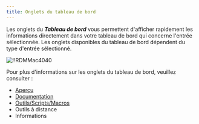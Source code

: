 ```yaml
---
title: Onglets du tableau de bord
---
```

Les onglets du ***Tableau de bord*** vous permettent d'afficher rapidement les informations directement dans votre tableau de bord qui concerne l'entrée sélectionnée. Les onglets disponibles du tableau de bord dépendent du type d'entrée sélectionné.  

![!!RDMMac4040](https://webdevolutions.azureedge.net/docs/fr/rdm/mac/RdmMac4040.png) 

Pour plus d'informations sur les onglets du tableau de bord, veuillez consulter :  

* [Aperçu](/fr/rdm/mac/user-interface/content-area/dashboard/dashboard-tabs/overview/) 
* [Documentation](/fr/rdm/mac/user-interface/content-area/dashboard/dashboard-tabs/documentation/) 
* [Outils/Scripts/Macros](/fr/rdm/mac/user-interface/content-area/dashboard/dashboard-tabs/macros-scripts-tools/) 
* Outils à distance 
* Informations 
